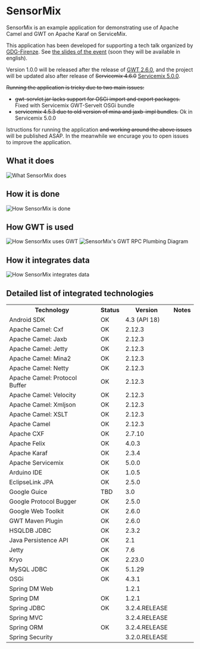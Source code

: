 SensorMix
=========
SensorMix is an example application for demonstrating use of Apache Camel and GWT on Apache Karaf on ServiceMix.

This application has been developed for supporting a tech talk organized by [GDG-Firenze](http://www.gdg-firenze.info/lista-eventi-italiani/osgi-camel-e-gwt). See [the slides of the event](http://cristcost.github.io/sensormix/) (soon they will be available in english).

Version 1.0.0 will be released after the release of [GWT 2.6.0](http://www.gwtproject.org/versions.html), and the project will be updated also after release of ~~Servicemix 4.6.0~~ [Servicemix 5.0.0](http://servicemix.apache.org/).

~~Running the application is tricky due to two main issues:~~
* ~~gwt-servlet.jar lacks support for OSGi import and export packages.~~ Fixed with Servicemix GWT-Servelt OSGi bundle
* ~~servicemix 4.5.3 due to old version of mina and jaxb-impl bundles.~~ Ok in Servicemix 5.0.0 


Istructions for running the application ~~and working around the above issues~~ will be published ASAP. In the meanwhile we encurage you to open issues to improve the application.


What it does
------------
![What SensorMix does](http://cristcost.github.io/sensormix/images/sensormix_arc_2.png "What SensorMix does")


How it is done
--------------
![How SensorMix is done](http://cristcost.github.io/sensormix/images/sensormix_arc_1.png "How SensorMix is done")


How GWT is used 
---------------
![How SensorMix uses GWT](http://cristcost.github.io/sensormix/images/gwt_image_3.png "How SensorMix uses GW")
![SensorMix's GWT RPC Plumbing Diagram](http://cristcost.github.io/sensormix/images/sensormix_gwt_2.png "SensorMix's GWT RPC Plumbing Diagram")


How it integrates data
----------------------
![How SensorMix integrates data](http://cristcost.github.io/sensormix/images/sensormix_camel_1.png "How SensorMix integrates data")





Detailed list of integrated technologies
---------------------------------------
<table>
<tr><th>Technology</th><th>Status</th><th>Version</th><th>Notes</th></tr>
<tr><td>Android SDK</td><td>OK</td><td>4.3 (API 18)</td><td></td></tr>
<tr><td>Apache Camel: Cxf</td><td>OK</td><td>2.12.3</td><td></td></tr>
<tr><td>Apache Camel: Jaxb</td><td>OK</td><td>2.12.3</td><td></td></tr>
<tr><td>Apache Camel: Jetty</td><td>OK</td><td>2.12.3</td><td></td></tr>
<tr><td>Apache Camel: Mina2 </td><td>OK</td><td>2.12.3</td><td></td></tr>
<tr><td>Apache Camel: Netty </td><td>OK</td><td>2.12.3</td><td></td></tr>
<tr><td>Apache Camel: Protocol Buffer </td><td>OK</td><td>2.12.3</td><td></td></tr>
<tr><td>Apache Camel: Velocity</td><td>OK</td><td>2.12.3</td><td></td></tr>
<tr><td>Apache Camel: Xmljson</td><td>OK</td><td>2.12.3</td><td></td></tr>
<tr><td>Apache Camel: XSLT</td><td>OK</td><td>2.12.3</td><td></td></tr>
<tr><td>Apache Camel</td><td>OK</td><td>2.12.3</td><td></td></tr>
<tr><td>Apache CXF</td><td>OK</td><td>2.7.10</td><td></td></tr>
<tr><td>Apache Felix</td><td>OK</td><td>4.0.3</td><td></td></tr>
<tr><td>Apache Karaf</td><td>OK</td><td>2.3.4</td><td></td></tr>
<tr><td>Apache Servicemix</td><td>OK</td><td>5.0.0</td><td></td></tr>
<tr><td>Arduino IDE</td><td>OK</td><td>1.0.5</td><td></td></tr>
<tr><td>EclipseLink JPA</td><td>OK</td><td>2.5.0</td><td></td></tr>
<tr><td>Google Guice</td><td>TBD</td><td>3.0</td><td></td></tr>
<tr><td>Google Protocol Bugger</td><td>OK</td><td>2.5.0</td><td></td></tr>
<tr><td>Google Web Toolkit</td><td>OK</td><td>2.6.0</td><td></td></tr>
<tr><td>GWT Maven Plugin</td><td>OK</td><td>2.6.0</td><td></td></tr>
<tr><td>HSQLDB JDBC</td><td>OK</td><td>2.3.2</td><td></td></tr>
<tr><td>Java Persistence API</td><td>OK</td><td>2.1</td><td></td></tr>
<tr><td>Jetty</td><td>OK</td><td>7.6</td><td></td></tr>
<tr><td>Kryo</td><td>OK</td><td>2.23.0</td><td></td></tr>
<tr><td>MySQL JDBC</td><td>OK</td><td>5.1.29</td><td></td></tr>
<tr><td>OSGi</td><td>OK</td><td>4.3.1</td><td></td></tr>
<tr><td>Spring DM Web</td><td></td><td>1.2.1</td><td></td></tr>
<tr><td>Spring DM</td><td>OK</td><td>1.2.1</td><td></td></tr>
<tr><td>Spring JDBC</td><td>OK</td><td>3.2.4.RELEASE</td><td></td></tr>
<tr><td>Spring MVC</td><td></td><td>3.2.4.RELEASE</td><td></td></tr>
<tr><td>Spring ORM</td><td>OK</td><td>3.2.4.RELEASE</td><td></td></tr>
<tr><td>Spring Security</td><td></td><td>3.2.0.RELEASE</td><td></td></tr>
</table>



